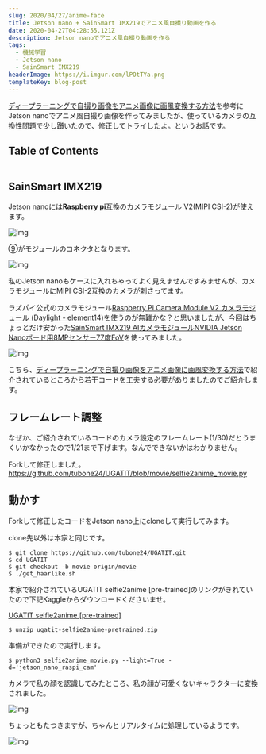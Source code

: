 ```yaml
---
slug: 2020/04/27/anime-face
title: Jetson nano + SainSmart IMX219でアニメ風自撮り動画を作る
date: 2020-04-27T04:28:55.121Z
description: Jetson nanoでアニメ風自撮り動画を作る
tags:
  - 機械学習
  - Jetson nano
  - SainSmart IMX219
headerImage: https://i.imgur.com/lPOtTYa.png
templateKey: blog-post
---
```

[ディープラーニングで自撮り画像をアニメ画像に画風変換する方法](https://qiita.com/karaage0703/items/221f96436c32f6f405c7)を参考にJetson nanoでアニメ風自撮り画像を作ってみましたが、使っているカメラの互換性問題で少し躓いたので、修正してトライしたよ。というお話です。

## Table of Contents

```toc

```

## SainSmart IMX219

Jetson nanoには**Raspberry pi**互換のカメラモジュール V2(MIPI CSI-2)が使えます。

![img](https://i.imgur.com/xrDd4y5.png)

⑨がモジュールのコネクタとなります。

![img](https://i.imgur.com/AZAkt7z.jpg)

私のJetson nanoもケースに入れちゃってよく見えませんですみませんが、カメラモジュールにMIPI CSI-2互換のカメラが刺さってます。

ラズパイ公式のカメラモジュール[Raspberry Pi Camera Module V2 カメラモジュール (Daylight - element14)](https://amzn.to/3l0rQNC)を使うのが無難かな？と思いましたが、今回はちょっとだけ安かった[SainSmart IMX219 AIカメラモジュールNVIDIA Jetson Nanoボード用8MPセンサー77度FoV](https://amzn.to/3y9fBlB)を使ってみました。

![img](https://i.imgur.com/gWqd2xb.jpg)

こちら、[ディープラーニングで自撮り画像をアニメ画像に画風変換する方法](https://qiita.com/karaage0703/items/221f96436c32f6f405c7)で紹介されているところから若干コードを工夫する必要がありましたのでご紹介します。

## フレームレート調整

なぜか、ご紹介されているコードのカメラ設定のフレームレート(1/30)だとうまくいかなかったので1/21まで下げます。なんでできないかはわかりません。

Forkして修正しました。 <https://github.com/tubone24/UGATIT/blob/movie/selfie2anime_movie.py>

## 動かす

Forkして修正したコードをJetson nano上にcloneして実行してみます。

clone先以外は本家と同じです。

```
$ git clone https://github.com/tubone24/UGATIT.git
$ cd UGATIT
$ git checkout -b movie origin/movie
$ ./get_haarlike.sh
```

本家で紹介されているUGATIT selfie2anime [pre-trained]のリンクがきれていたので下記Kaggleからダウンロードくださいませ。

[UGATIT selfie2anime [pre-trained]](https://www.kaggle.com/t04glovern/ugatit-selfie2anime-pretrained)

```
$ unzip ugatit-selfie2anime-pretrained.zip
```

準備ができたので実行します。

```
$ python3 selfie2anime_movie.py --light=True -d='jetson_nano_raspi_cam'
```

カメラで私の顔を認識してみたところ、私の顔が可愛くないキャラクターに変換されました。

![img](https://i.imgur.com/lPOtTYa.png)

ちょっともたつきますが、ちゃんとリアルタイムに処理しているようです。

![img](https://i.imgur.com/pFHv6zC.gif)